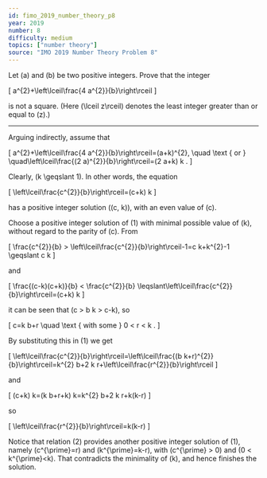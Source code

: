 ```yaml
---
id: fimo_2019_number_theory_p8
year: 2019
number: 8
difficulty: medium
topics: ["number theory"]
source: "IMO 2019 Number Theory Problem 8"
---
```


Let \(a\) and \(b\) be two positive integers. Prove that the integer

\[
a^{2}+\left\lceil\frac{4 a^{2}}{b}\right\rceil
\]

is not a square. (Here \(\lceil z\rceil\) denotes the least integer greater than or equal to \(z\).)

---
Arguing indirectly, assume that

\[
a^{2}+\left\lceil\frac{4 a^{2}}{b}\right\rceil=(a+k)^{2}, \quad \text { or } \quad\left\lceil\frac{(2 a)^{2}}{b}\right\rceil=(2 a+k) k .
\]

Clearly, \(k \geqslant 1\). In other words, the equation

\[
\left\lceil\frac{c^{2}}{b}\right\rceil=(c+k) k
\]

has a positive integer solution \((c, k)\), with an even value of \(c\).

Choose a positive integer solution of (1) with minimal possible value of \(k\), without regard to the parity of \(c\). From

\[
\frac{c^{2}}{b} > \left\lceil\frac{c^{2}}{b}\right\rceil-1=c k+k^{2}-1 \geqslant c k
\]

and

\[
\frac{(c-k)(c+k)}{b} < \frac{c^{2}}{b} \leqslant\left\lceil\frac{c^{2}}{b}\right\rceil=(c+k) k
\]

it can be seen that \(c > b k > c-k\), so

\[
c=k b+r \quad \text { with some } 0 < r < k .
\]

By substituting this in (1) we get

\[
\left\lceil\frac{c^{2}}{b}\right\rceil=\left\lceil\frac{(b k+r)^{2}}{b}\right\rceil=k^{2} b+2 k r+\left\lceil\frac{r^{2}}{b}\right\rceil
\]

and

\[
(c+k) k=(k b+r+k) k=k^{2} b+2 k r+k(k-r)
\]

so

\[
\left\lceil\frac{r^{2}}{b}\right\rceil=k(k-r)
\]

Notice that relation (2) provides another positive integer solution of (1), namely \(c^{\prime}=r\) and \(k^{\prime}=k-r\), with \(c^{\prime} > 0\) and \(0 < k^{\prime}<k\). That contradicts the minimality of \(k\), and hence finishes the solution.

